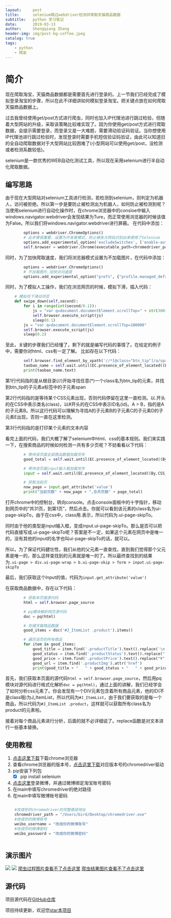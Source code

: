 ```yaml
---
layout:     post
title:      selenium跳过webdriver检测并爬取天猫商品数据
subtitle:   python 学习笔记
date:       2019-03-13
author:     Shengqiang Zhang
header-img: img/post-bg-coffee.jpeg
catalog: true
tags:
    - python
    - 爬虫
---
```



# 简介
现在爬取淘宝，天猫商品数据都是需要首先进行登录的。上一节我们已经完成了模拟登录淘宝的步骤，所以在此不详细讲如何模拟登录淘宝。把关键点放在如何爬取天猫商品数据上。

过去我曾经使用get/post方式进行爬虫，同时也加入IP代理池进行跳过检验，但随着大型网站的升级，采取该策略比较难实现了。因为你使用get/post方式进行爬取数据，会提示需要登录，而登录又是一大难题，需要滑动验证码验证。当你想使用IP代理池进行跳过检验时，发现登录时需要手机短信验证码验证，由此可以知道旧的全自动爬取数据对于大型网站比较困难了(小型网站可以使用get/post，没检测或者检测系数较低)。

selenium是一款优秀的WEB自动化测试工具，所以现在采用selenium进行半自动化爬取数据。

## 编写思路
由于现在大型网站对selenium工具进行检测，若检测到selenium，则判定为机器人，访问被拒绝。所以第一步是要防止被检测出为机器人，如何防止被检测到呢？当使用selenium进行自动化操作时，在chrome浏览器中的consloe中输入windows.navigator.webdriver会发现结果为Ture，而正常使用浏览器的时候该值为False。所以我们将windows.navigator.webdriver进行屏蔽。
在代码中添加：

```python
        options = webdriver.ChromeOptions()
        # 此步骤很重要，设置为开发者模式，防止被各大网站识别出来使用了Selenium
        options.add_experimental_option('excludeSwitches', ['enable-automation']) 
        self.browser = webdriver.Chrome(executable_path=chromedriver_path, options=options)
```

同时，为了加快爬取速度，我们将浏览器模式设置为不加载图片，在代码中添加：
```python
        options = webdriver.ChromeOptions()
        # 不加载图片,加快访问速度
        options.add_experimental_option("prefs", {"profile.managed_default_content_settings.images": 2}) 
```

同时，为了模拟人工操作，我们在浏览网页的时候，模拟下滑，插入代码：
```python
    # 模拟向下滑动浏览
    def swipe_down(self,second):
        for i in range(int(second/0.1)):
            js = "var q=document.documentElement.scrollTop=" + str(300+200*i)
            self.browser.execute_script(js)
            sleep(0.1)
        js = "var q=document.documentElement.scrollTop=100000"
        self.browser.execute_script(js)
        sleep(0.2)
```

至此，关键的步骤我们已经懂了，剩下的就是编写代码的事情了。在给定的例子中，需要你对html、css有一定了解。
比如存在以下代码：
```python
        self.browser.find_element_by_xpath('//*[@class="btn_tip"]/a/span').click()
        taobao_name = self.wait.until(EC.presence_of_element_located((By.CSS_SELECTOR, '.site-nav-bd > ul.site-nav-bd-l > li#J_SiteNavLogin > div.site-nav-menu-hd > div.site-nav-user > a.site-nav-login-info-nick ')))
        print(taobao_name.text)
```
第1行代码指的是从根目录(//)开始寻找任意(*)一个class名为btn_tip的元素，并找到btn_tip的子元素a标签中的子元素span


第2行代码指的是等待某个CSS元素出现，否则代码停留在这里一直检测。以.开头的在CSS中表示类名(class)，以#开头的在CSS中表示ID名(id)。A > B，指的是A的子元素B。所以这行代码可以理解为寻找A的子元素B的子元素C的子元素D的子元素E出现，否则一直在这里检测。


第3行代码指的是打印某个元素的文本内容



看完上面的代码，我们大概了解了selenium中html、css的基本规则。我们来实践一下，在搜索商品的时候如何检测一共有多少页呢？不妨看看以下代码：
```python
        # 等待该页面全部商品数据加载完毕
        good_total = self.wait.until(EC.presence_of_element_located((By.CSS_SELECTOR, '#J_ItemList > div.product > div.product-iWrap')))

        # 等待该页面input输入框加载完毕
        input = self.wait.until(EC.presence_of_element_located((By.CSS_SELECTOR, '.ui-page > div.ui-page-wrap > b.ui-page-skip > form > input.ui-page-skipTo')))

        # 获取当前页
        now_page = input.get_attribute('value')
        print("当前页数" + now_page + ",总共页数" + page_total)
```

打开chrome中的控制台，转向console。点击console面板中的十字指针，移动到网页中的“共31页，到第1页”，然后点击。你就可以看到该元素的class名为ui-page-skipTo，由于在css中，class用.表示，所以代码为.ui-page-skipTo。

同时由于他的类型是input输入框，变成input.ui-page-skipTo。那么是否可以把代码直接写成.ui-page-skipTo呢？答案是不一定，如果这个元素在网页中是唯一的，没有其他的input的名字也叫ui-page-skipTo的话，就可以。

所以，为了保证代码健壮性，我们从他的父元素一直查找，直到我们觉得那个父元素是唯一的，那么这样查找到的元素就是唯一的了。所以最终查找到的结果为`.ui-page > div.ui-page-wrap > b.ui-page-skip > form > input.ui-page-skipTo`

最后，我们获取这个Input的值，代码为`input.get_attribute('value')`


在获取商品数据中，存在以下代码：
```python
        # 获取本页面源代码
        html = self.browser.page_source

        # pq模块解析网页源代码
        doc = pq(html)

        # 存储天猫商品数据
        good_items = doc('#J_ItemList .product').items()

        # 遍历该页的所有商品
        for item in good_items:
            good_title = item.find('.productTitle').text().replace('\n',"").replace('\r',"")
            good_status = item.find('.productStatus').text().replace(" ","").replace("笔","").replace('\n',"").replace('\r',"")
            good_price = item.find('.productPrice').text().replace("¥", "").replace(" ", "").replace('\n', "").replace('\r', "")
            good_url = item.find('.productImg').attr('href')
            print(good_title + "   " + good_status + "   " + good_price + "   " + good_url + '\n')
```

首先，我们获取本页面的源代码`html = self.browser.page_source`，然后用pq模块对源代码进行格式化解析`doc = pq(html)`，通过上面的讲解，我们已经学会了如何分析css元素了。你会发现有一个DIV元素包含着所有商品元素，他的ID(不是class哦)为J_ItemList，所以代码为`#J_ItemList`，由于我们要获取的是每一个商品，所以代码为`#J_ItemList .product`，这样就可以获取所有class名为product的元素啦。

接着对每个商品元素进行分析，后面的就不必详细说了。replace函数是对文本进行一些基本替换。



## 使用教程
1. [点击这里下载][1]下载chrome浏览器
2. 查看chrome浏览器的版本号，[点击这里下载][2]对应版本号的chromedriver驱动
3. pip安装下列包
    - [x] pip install selenium
4. [点击这里][3]登录微博，并通过微博绑定淘宝账号密码
5. 在main中填写chromedriver的绝对路径
6. 在main中填写微博账号密码

```python

	#改成你的chromedriver的完整路径地址
    chromedriver_path = "/Users/bird/Desktop/chromedriver.exe" 
    #改成你的微博账号
    weibo_username = "改成你的微博账号"
    #改成你的微博密码
    weibo_password = "改成你的微博密码"
    
```

## 演示图片
![][4]
![][6]
[爬虫过程图片查看不了点击这里][4]
[爬虫结果图片查看不了点击这里][6]


## 源代码
项目源代码在[GitHub仓库][5]

项目持续更新，欢迎您[star本项目][5]



[1]:https://www.google.com/chrome/
[2]:http://chromedriver.storage.googleapis.com/index.html
[3]:https://account.weibo.com/set/bindsns/bindtaobao
[4]:https://raw.githubusercontent.com/shengqiangzhang/examples-of-web-crawlers/master/1.%E6%B7%98%E5%AE%9D%E6%A8%A1%E6%8B%9F%E7%99%BB%E5%BD%95/example.gif
[5]:https://github.com/shengqiangzhang/examples-of-web-crawlers
[6]:https://raw.githubusercontent.com/shengqiangzhang/examples-of-web-crawlers/master/2.%E5%A4%A9%E7%8C%AB%E5%95%86%E5%93%81%E6%95%B0%E6%8D%AE%E7%88%AC%E8%99%AB(%E5%B7%B2%E6%A8%A1%E6%8B%9F%E7%99%BB%E5%BD%95)/example2.png
